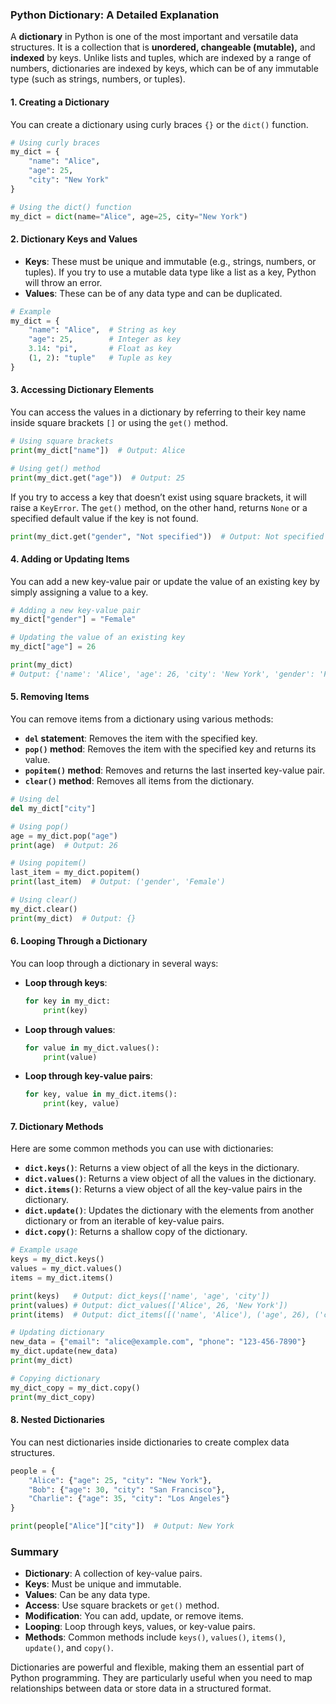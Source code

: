 ### Python Dictionary: A Detailed Explanation

A **dictionary** in Python is one of the most important and versatile data structures. It is a collection that is **unordered, changeable (mutable),** and **indexed** by keys. Unlike lists and tuples, which are indexed by a range of numbers, dictionaries are indexed by keys, which can be of any immutable type (such as strings, numbers, or tuples).

#### 1. **Creating a Dictionary**

You can create a dictionary using curly braces `{}` or the `dict()` function.

```python
# Using curly braces
my_dict = {
    "name": "Alice",
    "age": 25,
    "city": "New York"
}

# Using the dict() function
my_dict = dict(name="Alice", age=25, city="New York")
```

#### 2. **Dictionary Keys and Values**

- **Keys**: These must be unique and immutable (e.g., strings, numbers, or tuples). If you try to use a mutable data type like a list as a key, Python will throw an error.
- **Values**: These can be of any data type and can be duplicated.

```python
# Example
my_dict = {
    "name": "Alice",  # String as key
    "age": 25,        # Integer as key
    3.14: "pi",       # Float as key
    (1, 2): "tuple"   # Tuple as key
}
```

#### 3. **Accessing Dictionary Elements**

You can access the values in a dictionary by referring to their key name inside square brackets `[]` or using the `get()` method.

```python
# Using square brackets
print(my_dict["name"])  # Output: Alice

# Using get() method
print(my_dict.get("age"))  # Output: 25
```

If you try to access a key that doesn’t exist using square brackets, it will raise a `KeyError`. The `get()` method, on the other hand, returns `None` or a specified default value if the key is not found.

```python
print(my_dict.get("gender", "Not specified"))  # Output: Not specified
```

#### 4. **Adding or Updating Items**

You can add a new key-value pair or update the value of an existing key by simply assigning a value to a key.

```python
# Adding a new key-value pair
my_dict["gender"] = "Female"

# Updating the value of an existing key
my_dict["age"] = 26

print(my_dict)
# Output: {'name': 'Alice', 'age': 26, 'city': 'New York', 'gender': 'Female'}
```

#### 5. **Removing Items**

You can remove items from a dictionary using various methods:

- **`del` statement**: Removes the item with the specified key.
- **`pop()` method**: Removes the item with the specified key and returns its value.
- **`popitem()` method**: Removes and returns the last inserted key-value pair.
- **`clear()` method**: Removes all items from the dictionary.

```python
# Using del
del my_dict["city"]

# Using pop()
age = my_dict.pop("age")
print(age)  # Output: 26

# Using popitem()
last_item = my_dict.popitem()
print(last_item)  # Output: ('gender', 'Female')

# Using clear()
my_dict.clear()
print(my_dict)  # Output: {}
```

#### 6. **Looping Through a Dictionary**

You can loop through a dictionary in several ways:

- **Loop through keys**:
  
  ```python
  for key in my_dict:
      print(key)
  ```

- **Loop through values**:
  
  ```python
  for value in my_dict.values():
      print(value)
  ```

- **Loop through key-value pairs**:

  ```python
  for key, value in my_dict.items():
      print(key, value)
  ```

#### 7. **Dictionary Methods**

Here are some common methods you can use with dictionaries:

- **`dict.keys()`**: Returns a view object of all the keys in the dictionary.
- **`dict.values()`**: Returns a view object of all the values in the dictionary.
- **`dict.items()`**: Returns a view object of all the key-value pairs in the dictionary.
- **`dict.update()`**: Updates the dictionary with the elements from another dictionary or from an iterable of key-value pairs.
- **`dict.copy()`**: Returns a shallow copy of the dictionary.

```python
# Example usage
keys = my_dict.keys()
values = my_dict.values()
items = my_dict.items()

print(keys)   # Output: dict_keys(['name', 'age', 'city'])
print(values) # Output: dict_values(['Alice', 26, 'New York'])
print(items)  # Output: dict_items([('name', 'Alice'), ('age', 26), ('city', 'New York')])

# Updating dictionary
new_data = {"email": "alice@example.com", "phone": "123-456-7890"}
my_dict.update(new_data)
print(my_dict)

# Copying dictionary
my_dict_copy = my_dict.copy()
print(my_dict_copy)
```

#### 8. **Nested Dictionaries**

You can nest dictionaries inside dictionaries to create complex data structures.

```python
people = {
    "Alice": {"age": 25, "city": "New York"},
    "Bob": {"age": 30, "city": "San Francisco"},
    "Charlie": {"age": 35, "city": "Los Angeles"}
}

print(people["Alice"]["city"])  # Output: New York
```

### Summary

- **Dictionary**: A collection of key-value pairs.
- **Keys**: Must be unique and immutable.
- **Values**: Can be any data type.
- **Access**: Use square brackets or `get()` method.
- **Modification**: You can add, update, or remove items.
- **Looping**: Loop through keys, values, or key-value pairs.
- **Methods**: Common methods include `keys()`, `values()`, `items()`, `update()`, and `copy()`.

Dictionaries are powerful and flexible, making them an essential part of Python programming. They are particularly useful when you need to map relationships between data or store data in a structured format.